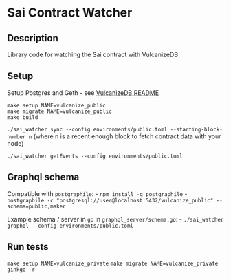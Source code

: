# Sai Contract Watcher

## Description
Library code for watching the Sai contract with VulcanizeDB

## Setup
Setup Postgres and Geth - see [VulcanizeDB README](https://github.com/vulcanize/VulcanizeDB/blob/master/README.md)

```
make setup NAME=vulcanize_public
make migrate NAME=vulcanize_public
make build
```

`./sai_watcher sync --config environments/public.toml --starting-block-number n` (where n is a recent enough block to fetch contract data with your node)

`./sai_watcher getEvents --config environments/public.toml`

## Graphql schema
Compatible with `postgraphile`:
    - `npm install -g postgraphile`
    - `postgraphile -c "postgresql://user@localhost:5432/vulcanize_public" --schema=public,maker`

Example schema / server in `go` in `graphql_server/schema.go`:
    - `./sai_watcher graphql --config environments/public.toml` 

## Run tests
`make setup NAME=vulcanize_private`
`make migrate NAME=vulcanize_private`
`ginkgo -r`

